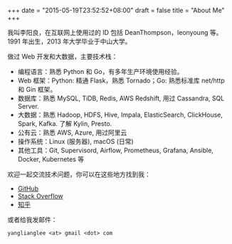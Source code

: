 +++
date = "2015-05-19T23:52:52+08:00"
draft = false
title = "About Me"
+++

我叫李阳良，在互联网上使用过的 ID 包括 DeanThompson，leonyoung 等。1991 年出生，2013 年大学毕业于中山大学。

做过 Web 开发和大数据，主要技术栈：

- 编程语言：熟悉 Python 和 Go，有多年生产环境使用经验。
- Web 框架：Python: 精通 Flask，熟悉 Tornado；Go: 熟悉标准库 net/http 和 Gin 框架。
- 数据库：熟悉 MySQL, TiDB, Redis, AWS Redshift, 用过 Cassandra, SQL Server.
- 大数据：熟悉 Hadoop, HDFS, Hive, Impala, ElasticSearch, ClickHouse, Spark, Kafka. 了解 Kylin, Presto.
- 公有云：熟悉 AWS, Azure, 用过阿里云
- 操作系统：Linux (服务器), macOS (日常)
- 其他工具：Git, Supervisord, Airflow, Prometheus, Grafana, Ansible, Docker, Kubernetes 等

欢迎一起交流技术问题，你可以在这些地方找到我：

* [GitHub](https://github.com/DeanThompson)
* [Stack Overflow](http://stackoverflow.com/users/1461780/leon-young)
* [知乎](http://www.zhihu.com/people/leonyoung)

或者给我发邮件：

`yanglianglee <at> gmail <dot> com`

